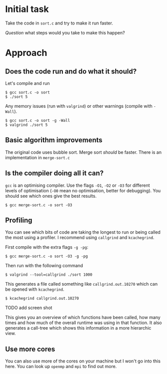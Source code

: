 # Initial task

Take the code in `sort.c` and try to make it run faster.

*Question* what steps would you take to make this happen?

# Approach

## Does the code run and do what it should?

Let's compile and run

```
$ gcc sort.c -o sort
$ ./sort 5
```

Any memory issues (run with `valgrind`) or other warnings (compile with `-Wall`).

```
$ gcc sort.c -o sort -g -Wall
$ valgrind ./sort 5
```

## Basic algorithm improvements

The original code uses bubble sort. Merge sort *should* be faster. There is an implementation in `merge-sort.c`

## Is the compiler doing all it can?

`gcc` is an optimising compiler. Use the flags `-O1`, `-O2` or `-O3` for different levels of optimisation (`-O0` mean no optimisation, better for debugging). You should see which ones give the best results.

```
$ gcc merge-sort.c -o sort -O3
```

## Profiling

You can see which bits of code are taking the longest to run or being called the most using a profiler. I recommend using `callgrind` and `kcachegrind`.

First compile with the extra flags `-g -pg`:
```
$ gcc merge-sort.c -o sort -O3 -g -pg
```
Then run with the following command
```
$ valgrind --tool=callgrind ./sort 1000
```
This generates a file called something like `callgrind.out.10270` which can be opened with `kcachegrind`.
```
$ kcachegrind callgrind.out.10270
```

TODO add screen shot

This gives you an overview of which functions have been called, how many times and how much of the overall runtime was using in that function. It also generates a call-tree which shows this information in a more hierarchic view.

## Use more cores

You can also use more of the cores on your machine but I won't go into this here. You can look up `openmp` and `mpi` to find out more.

